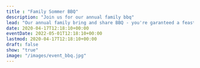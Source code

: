 ```yaml
---
title : "Family Sommer BBQ"
description: "Join us for our annual family bbq"
lead: "Our annual family bring and share BBQ - you're garanteed a feast!"
date: 2020-04-17T12:18:10+00:00
eventDate: 2022-05-01T12:18:10+00:00
lastmod: 2020-04-17T12:18:10+00:00
draft: false
show: "true"
image: "/images/event_bbq.jpg"
---
```


